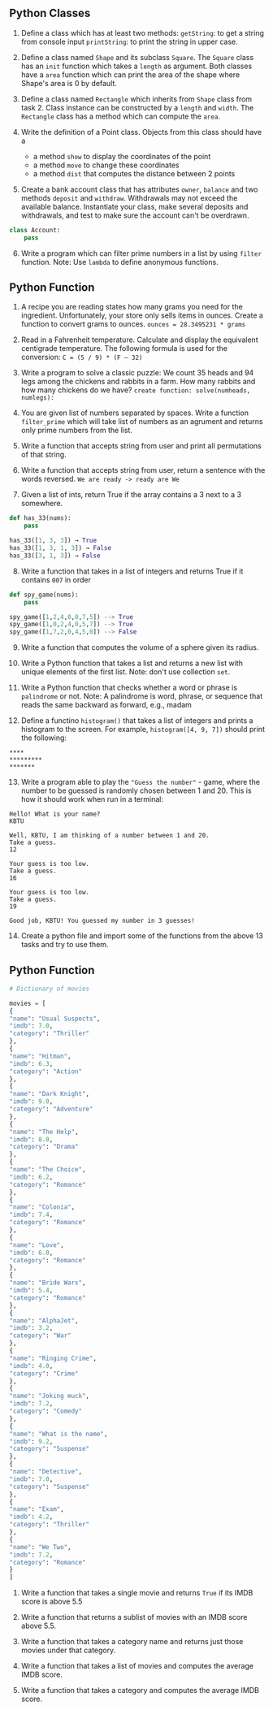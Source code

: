 ## Python Classes

1. Define a class which has at least two methods:
`getString`: to get a string from console input
`printString`: to print the string in upper case.

2. Define a class named `Shape` and its subclass `Square`. The `Square` class has an `init` function which takes a `length` as argument. Both classes have a `area` function which can print the area of the shape where Shape's area is 0 by default.

3. Define a class named `Rectangle` which inherits from `Shape` class from task 2. Class instance can be constructed by a `length` and `width`. The `Rectangle` class has a method which can compute the `area`.

4. Write the definition of a Point class. Objects from this class should have a
    - a method `show` to display the coordinates of the point
    - a method `move` to change these coordinates
    - a method `dist` that computes the distance between 2 points

5. Create a bank account class that has attributes `owner`, `balance` and two methods `deposit` and `withdraw`. Withdrawals may not exceed the available balance. Instantiate your class, make several deposits and withdrawals, and test to make sure the account can't be overdrawn.
```python
class Account:
    pass
```

6. Write a program which can filter prime numbers in a list by using `filter` function.
Note: Use `lambda` to define anonymous functions.

## Python Function

1. A recipe you are reading states how many grams you need for the ingredient. Unfortunately, your store only sells items in ounces. Create a function to convert grams to ounces. 
`ounces = 28.3495231 * grams`

2. Read in a Fahrenheit temperature. Calculate and display the equivalent centigrade temperature. The following formula is used for the conversion:
`C = (5 / 9) * (F – 32)`

3. Write a program to solve a classic puzzle: 
We count 35 heads and 94 legs among the chickens and rabbits in a farm. How many rabbits and how many chickens do we have?
`create function: solve(numheads, numlegs):`

4. You are given list of numbers separated by spaces. Write a function `filter_prime` which will take list of numbers as an agrument and returns only prime numbers from the list.

5. Write a function that accepts string from user and print all permutations of that string.

6. Write a function that accepts string from user, return a sentence with the words reversed.
`We are ready -> ready are We`

7. Given a list of ints, return True if the array contains a 3 next to a 3 somewhere.
```python
def has_33(nums):
    pass

has_33([1, 3, 3]) → True
has_33([1, 3, 1, 3]) → False
has_33([3, 1, 3]) → False
```

8. Write a function that takes in a list of integers and returns True if it contains `007` in order
```python
def spy_game(nums):
    pass

spy_game([1,2,4,0,0,7,5]) --> True
spy_game([1,0,2,4,0,5,7]) --> True
spy_game([1,7,2,0,4,5,0]) --> False
```
9. Write a function that computes the volume of a sphere given its radius.

10. Write a Python function that takes a list and returns a new list with unique elements of the first list. Note: don't use collection `set`.

11. Write a Python function that checks whether a word or phrase is `palindrome` or not. Note: A palindrome is word, phrase, or sequence that reads the same backward as forward, e.g., madam

12. Define a functino `histogram()` that takes a list of integers and prints a histogram to the screen. For example, `histogram([4, 9, 7])` should print the following:
```
****
*********
*******
```

13. Write a program able to play the `"Guess the number"` - game, where the number to be guessed is randomly chosen between 1 and 20. This is how it should work when run in a terminal:
``` 
Hello! What is your name?
KBTU

Well, KBTU, I am thinking of a number between 1 and 20.
Take a guess.
12

Your guess is too low.
Take a guess.
16

Your guess is too low.
Take a guess.
19

Good job, KBTU! You guessed my number in 3 guesses!
```

14. Create a python file and import some of the functions from the above 13 tasks and try to use them.


## Python Function

```python
# Dictionary of movies

movies = [
{
"name": "Usual Suspects", 
"imdb": 7.0,
"category": "Thriller"
},
{
"name": "Hitman",
"imdb": 6.3,
"category": "Action"
},
{
"name": "Dark Knight",
"imdb": 9.0,
"category": "Adventure"
},
{
"name": "The Help",
"imdb": 8.0,
"category": "Drama"
},
{
"name": "The Choice",
"imdb": 6.2,
"category": "Romance"
},
{
"name": "Colonia",
"imdb": 7.4,
"category": "Romance"
},
{
"name": "Love",
"imdb": 6.0,
"category": "Romance"
},
{
"name": "Bride Wars",
"imdb": 5.4,
"category": "Romance"
},
{
"name": "AlphaJet",
"imdb": 3.2,
"category": "War"
},
{
"name": "Ringing Crime",
"imdb": 4.0,
"category": "Crime"
},
{
"name": "Joking muck",
"imdb": 7.2,
"category": "Comedy"
},
{
"name": "What is the name",
"imdb": 9.2,
"category": "Suspense"
},
{
"name": "Detective",
"imdb": 7.0,
"category": "Suspense"
},
{
"name": "Exam",
"imdb": 4.2,
"category": "Thriller"
},
{
"name": "We Two",
"imdb": 7.2,
"category": "Romance"
}
]
```

1. Write a function that takes a single movie and returns `True` if its IMDB score is above 5.5

2. Write a function that returns a sublist of movies with an IMDB score above 5.5.

3. Write a function that takes a category name and returns just those movies under that category.

4. Write a function that takes a list of movies and computes the average IMDB score.

5. Write a function that takes a category and computes the average IMDB score.